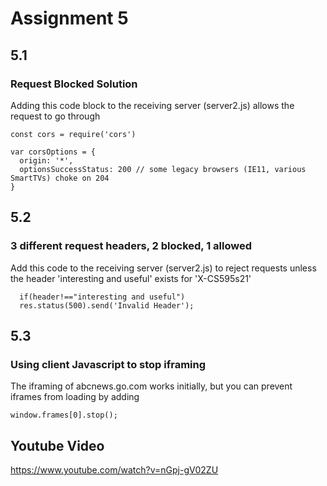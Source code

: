 # Assignment 5
## 5.1
### Request Blocked Solution

Adding this code block to the receiving server (server2.js) allows the request to go through
```
const cors = require('cors')

var corsOptions = {
  origin: '*',
  optionsSuccessStatus: 200 // some legacy browsers (IE11, various SmartTVs) choke on 204 
}
```

## 5.2
### 3 different request headers, 2 blocked, 1 allowed
Add this code to the receiving server (server2.js) to reject requests unless the header 'interesting and useful' exists for 'X-CS595s21'
```  let header = req.get('X-CS595s21');
  if(header!=="interesting and useful")
  res.status(500).send('Invalid Header');
  ```

## 5.3
### Using client Javascript to stop iframing
The iframing of abcnews.go.com works initially, but you can prevent iframes from loading by adding

```
window.frames[0].stop();
```

## Youtube Video
https://www.youtube.com/watch?v=nGpj-gV02ZU

